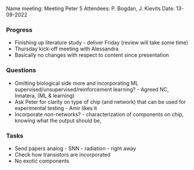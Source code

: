 Name meeting: Meeting Peter 5
Attendees: P. Bogdan, J. Kievits
Date: 13-09-2022 

### Progress
- Finishing up literature study - deliver Friday (review will take some time)
- Thursday kick-off meeting with Alessandra
- Basically no changes with respect to content since presentation

### Questions
- Omitting biological side more and incorporating ML supervised/unsupervised/reinforcement learning? - Agreed NC, Innatera, (ML & learning)
- Ask Peter for clarity on type of chip (and network) that can be used for experimental testing - Amir likes it
- Incorporate non-networks? - characterization of components on chip, knowing what the output should be, 

### Tasks 
- Send papers analog - SNN - radiation - right away
- Check how transistors are incorporated
- No exotic components 